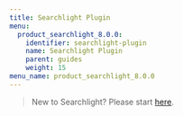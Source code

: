 ```yaml
---
title: Searchlight Plugin
menu:
  product_searchlight_8.0.0:
    identifier: searchlight-plugin
    name: Searchlight Plugin
    parent: guides
    weight: 15
menu_name: product_searchlight_8.0.0
---
```


> New to Searchlight? Please start [here](/products/searchlight/8.0.0/concepts/README).

